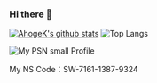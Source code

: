 ### Hi there 👋

<!--
**AhogeK/Ahogek** is a ✨ _special_ ✨ repository because its `README.md` (this file) appears on your GitHub profile.

Here are some ideas to get you started:

- 🔭 I’m currently working on ...
- 🌱 I’m currently learning ...
- 👯 I’m looking to collaborate on ...
- 🤔 I’m looking for help with ...
- 💬 Ask me about ...
- 📫 How to reach me: ...
- 😄 Pronouns: ...
- ⚡ Fun fact: ...
-->

[![AhogeK's github stats](https://github-readme-stats.vercel.app/api?username=AhogeK&show_icons=true&theme=radical)](https://github-readme-stats.vercel.app/api?username=AhogeK&show_icons=true&theme=radical) ![Top Langs](https://github-readme-stats.vercel.app/api/top-langs/?username=AhogeK&layout=compact&theme=radical)

<!-- [![ReadMe Card](https://github-readme-stats.vercel.app/api/pin/?username=AhogeK&repo=mimall-web&theme=radical)](https://github.com/AhogeK/mimall-web) -->

![My PSN small Profile](https://card.psnprofiles.com/1/AhogeK.png)

My NS Code：SW-7161-1387-9324

<!-- ![My PSN Profile](https://card.psnprofiles.com/2/AhogeK.png) -->
